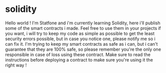 # solidity
Hello world ! I'm Statfone and i'm currently learning Solidity, here i'll publish some of the smart contracts i made. 
Feel free to use them in your projects if you want, i will try to keep my code as simple as possible to get the least security errors possible, but in case you notice one, please notify me so i can fix it.
I'm trying to keep my smart contracts as safe as i can, but i can't guarantee that they are 100% safe, so please remember you're the only one responsible in case of loss using these contract. Make sure to read the instructions before deploying a contract to make sure you're using it the right way !
